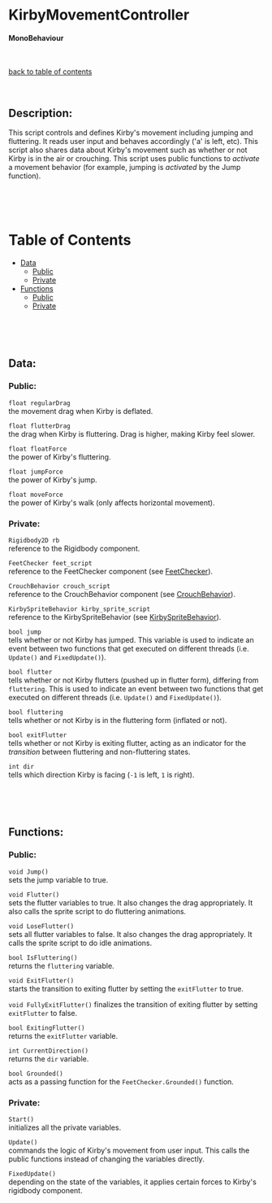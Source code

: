 # KirbyMovementController

#### MonoBehaviour

<p>&nbsp;</p>

[back to table of contents](/CodeDescription/TableOfContents.md)

<p>&nbsp;</p>

## Description:
This script controls and defines Kirby's movement including jumping and fluttering. It reads user input and behaves accordingly ('a' is left, etc). This script also shares data about Kirby's movement such as whether or not Kirby is in the air or crouching. This script uses public functions to *activate* a movement behavior (for example, jumping is *activated* by the Jump function).

<p>&nbsp;</p>
<p>&nbsp;</p>

# Table of Contents
- [Data](#data)
    - [Public](#public)
    - [Private](#private)
- [Functions](#functions)
    - [Public](#public-1)
    - [Private](#private-1)

<p>&nbsp;</p>
<p>&nbsp;</p>

## Data:

### **Public:**

`float regularDrag`  
the movement drag when Kirby is deflated.

`float flutterDrag`  
the drag when Kirby is fluttering. Drag is higher, making Kirby feel slower.

`float floatForce`  
the power of Kirby's fluttering.

`float jumpForce`  
the power of Kirby's jump.

`float moveForce`  
the power of Kirby's walk (only affects horizontal movement).

### **Private:**

`Rigidbody2D rb`   
reference to the Rigidbody component.

`FeetChecker feet_script`  
reference to the FeetChecker component (see [FeetChecker](/CodeDescription/Character/FeetChecker.md)).

`CrouchBehavior crouch_script`  
reference to the CrouchBehavior component (see [CrouchBehavior](/CodeDescription/Kirby/Movement/CrouchBehavior.md)).

`KirbySpriteBehavior kirby_sprite_script`  
reference to the KirbySpriteBehavior
(see [KirbySpriteBehavior](/CodeDescription/Kirby/SpriteWork/KirbySpriteBehavior.md)).

`bool jump`  
tells whether or not Kirby has jumped. This variable is used to indicate an event between two functions that get executed on different threads (i.e. `Update()` and `FixedUpdate()`).

`bool flutter`  
tells whether or not Kirby flutters (pushed up in flutter form), differing from `fluttering`. This is used to indicate an event between two functions that get executed on different threads (i.e. `Update()` and `FixedUpdate()`).

`bool fluttering`  
tells whether or not Kirby is in the fluttering form (inflated or not).

`bool exitFlutter`  
tells whether or not Kirby is exiting flutter, acting as an indicator for the *transition* between fluttering and non-fluttering states.

`int dir`  
tells which direction Kirby is facing (`-1` is left, `1` is right).

<p>&nbsp;</p>
<p>&nbsp;</p>

## Functions:

### **Public:**

`void Jump()`  
sets the jump variable to true.

`void Flutter()`  
sets the flutter variables to true. It also changes the drag appropriately. 
It also calls the sprite script to do fluttering animations. 

`void LoseFlutter()`  
sets all flutter variables to false. It also changes the drag appropriately.
It calls the sprite script to do idle animations.

`bool IsFluttering()`  
returns the `fluttering` variable.

`void ExitFlutter()`  
starts the transition to exiting flutter by setting the `exitFlutter` to true.

`void FullyExitFlutter()`
finalizes the transition of exiting flutter by setting `exitFlutter` to false.

`bool ExitingFlutter()`  
returns the `exitFlutter` variable.

`int CurrentDirection()`  
returns the `dir` variable.

`bool Grounded()`  
acts as a passing function for the `FeetChecker.Grounded()` function.

### **Private:**

`Start()`  
initializes all the private variables.

`Update()`  
commands the logic of Kirby's movement from user input. This calls the public functions instead of changing the variables directly.

`FixedUpdate()`  
depending on the state of the variables, it applies certain forces to Kirby's rigidbody component.